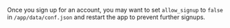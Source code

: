 Once you sign up for an account, you may want to set `allow_signup` to `false` in `/app/data/conf.json` and restart the app to prevent further signups.
